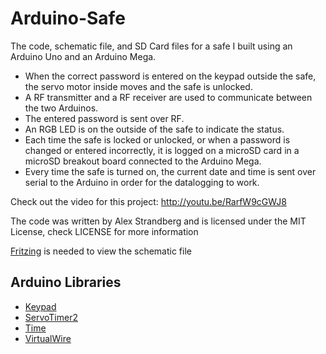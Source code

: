 # Arduino-Safe

The code, schematic file, and SD Card files for a safe I built using an Arduino Uno and an Arduino Mega.

- When the correct password is entered on the keypad outside the safe, the servo motor inside moves and the safe is unlocked.
- A RF transmitter and a RF receiver are used to communicate between the two Arduinos.
- The entered password is sent over RF.
- An RGB LED is on the outside of the safe to indicate the status.
- Each time the safe is locked or unlocked, or when a password is changed or entered incorrectly, it is logged on a microSD card in a microSD breakout board connected to the Arduino Mega.
- Every time the safe is turned on, the current date and time is sent over serial to the Arduino in order for the datalogging to work.

Check out the video for this project: http://youtu.be/RarfW9cGWJ8

The code was written by Alex Strandberg and is licensed under the MIT License, check LICENSE for more information

[Fritzing](http://fritzing.org/home/) is needed to view the schematic file

## Arduino Libraries

- [Keypad](http://playground.arduino.cc/code/Keypad)
- [ServoTimer2](http://forum.arduino.cc/index.php/topic,21975.0.html)
- [Time](http://playground.arduino.cc/code/time)
- [VirtualWire](http://www.airspayce.com/mikem/arduino/VirtualWire/)